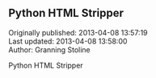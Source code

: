 ## Python HTML Stripper  
Originally published: 2013-04-08 13:57:19  
Last updated: 2013-04-08 13:58:00  
Author: Granning Stoline  
  
Python HTML Stripper